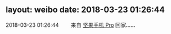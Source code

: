 layout: weibo
date: 2018-03-23 01:26:44
---
<meta name="referrer" content="no-referrer" />

2018-03-23 01:26:44  &nbsp;&nbsp;&nbsp;&nbsp;&nbsp;&nbsp; 来自 <a href="http://app.weibo.com/t/feed/Z4AgP" rel="nofollow">坚果手机 Pro</a>
回家…… ​​​
